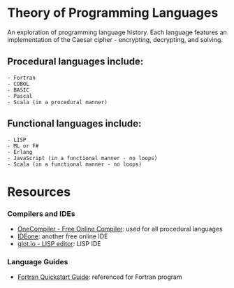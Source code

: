 # Theory of Programming Languages

An exploration of programming language history. Each language features an implementation of the Caesar cipher - encrypting, decrypting, and solving.

## Procedural languages include:
    - Fortran
    - COBOL
    - BASIC
    - Pascal
    - Scala (in a procedural manner)

## Functional languages include:
    - LISP
    - ML or F#
    - Erlang
    - JavaScript (in a functional manner - no loops)
    - Scala	(in a functional manner - no loops)

# Resources
### Compilers and IDEs
* [OneCompiler - Free Online Compiler](https://onecompiler.com/): used for all procedural languages
* [IDEone](https://ideone.com/): another free online IDE
* [glot.io - LISP editor](https://glot.io/new/clisp): LISP IDE

### Language Guides
* [Fortran Quickstart Guide](https://fortran-lang.org/en/learn/quickstart/): referenced for Fortran program